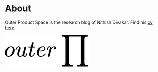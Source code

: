 # About

Outer Product Space is the research blog of Nithish Divakar. Find his [cv here](http://outerproduct.space/wp-content/uploads/2019/05/cv.pdf).

![logo](images/logo.png)
